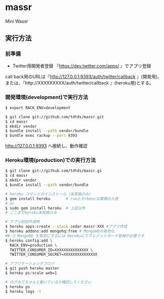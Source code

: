 massr
=====

Mini Wassr

## 実行方法

### 前準備
* Twitter用開発者登録
『https://dev.twitter.com/apps/ 』でアプリ登録

call back用のURLは『http://127.0.0.1:9393/auth/twitter/callback 』(開発用)、または、『http://XXXXXXXXX/auth/twitter/callback 』(heroku用)とする。

### 開発環境(development)で実行方法
```sh
$ export RACK_ENV=development
```

```sh 
$ git clone git://github.com/tdtds/massr.git
$ cd massr
$ mkdir vendor
$ bundle install --path vendor/bundle
$ bundle exec rackup --port 9393
```

http://127.0.0.1:9393 へ接続し、動作確認

### Heroku環境(production)での実行方法
```sh 
$ git clone git://github.com/tdtds/massr.gi
$ cd massr
$ mkdir vendor
$ bundle install --path vendor/bundle

# heroku コマンドのインストール（未実施のみ）
$ gem install heroku       # rvmとかrbenvな環境の人用
# or
$ sudo gem install heroku  # 上記以外
# ここまでheroku未実施のみ

# アプリ初回作成時
$ heroku apps:create --stack cedar massr-XXX #アプリ作成
$ heroku addons:add mongohq:free # MongoHQの有効化
## ※ MongoHQ を有効にするには Herokuにてクレジットカード登録が必要です
$ heroku config:add \
  RACK_ENV=production \
  TWITTER_CONSUMER_ID=XXXXXXXXXXXXXXX \
  TWITTER_CONSUMER_SECRET=XXXXXXXXXXXXXXX

# アプリケーションデプロイ
$ git push heroku master
$ heroku ps:scale web=1

# ログみてちゃんと動いているか確認してください
$ heroku ps
$ heroku logs -t
```
